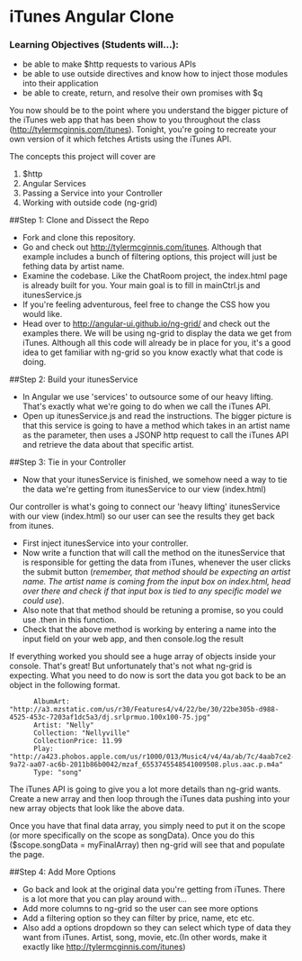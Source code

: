 iTunes Angular Clone
========

### Learning Objectives (Students will…):
  - be able to make $http requests to various APIs
  - be able to use outside directives and know how to inject those modules into their application
  - be able to create, return, and resolve their own promises with $q


You now should be to the point where you understand the bigger picture of the iTunes web app that has been show to you throughout the class (http://tylermcginnis.com/itunes). Tonight, you're going to recreate your own version of it which fetches Artists using the iTunes API.  

The concepts this project will cover are 
1. $http
2. Angular Services
3. Passing a Service into your Controller
4. Working with outside code (ng-grid)


##Step 1: Clone and Dissect the Repo
* Fork and clone this repository.
* Go and check out http://tylermcginnis.com/itunes. Although that example includes a bunch of filtering options, this project will just be fething data by artist name.
* Examine the codebase. Like the ChatRoom project, the index.html page is already built for you. Your main goal is to fill in mainCtrl.js and itunesService.js
* If you're feeling adventurous, feel free to change the CSS how you would like.
* Head over to http://angular-ui.github.io/ng-grid/ and check out the examples there. We will be using ng-grid to display the data we get from iTunes. Although all this code will already be in place for you, it's a good idea to get familiar with ng-grid so you know exactly what that code is doing.


##Step 2: Build your itunesService
* In Angular we use 'services' to outsource some of our heavy lifting. That's exactly what we're going to do when we call the iTunes API.
* Open up itunesService.js and read the instructions. The bigger picture is that this service is going to have a method which takes in an artist name as the parameter, then uses a JSONP http request to call the iTunes API and retrieve the data about that specific artist.


##Step 3: Tie in your Controller
* Now that your itunesService is finished, we somehow need a way to tie the data we're getting from itunesService to our view (index.html)

Our controller is what's going to connect our 'heavy lifting' itunesService with our view (index.html) so our user can see the results they get back from itunes.

* First inject itunesService into your controller.
* Now write a function that will call the method on the itunesService that is responsible for getting the data from iTunes, whenever the user clicks the submit button (*remember, that method should be expecting an artist name. The artist name is coming from the input box on index.html, head over there and check if that input box is tied to any specific model we could use*).
* Also note that that method should be retuning a promise, so you could use .then in this function.
* Check that the above method is working by entering a name into the input field on your web app, and then console.log the result

If everything worked you should see a huge array of objects inside your console. That's great! But unfortunately that's not what ng-grid is expecting. What you need to do now is sort the data you got back to be an object in the following format.

```
      AlbumArt: "http://a3.mzstatic.com/us/r30/Features4/v4/22/be/30/22be305b-d988-4525-453c-7203af1dc5a3/dj.srlprmuo.100x100-75.jpg"
      Artist: "Nelly"
      Collection: "Nellyville"
      CollectionPrice: 11.99
      Play: "http://a423.phobos.apple.com/us/r1000/013/Music4/v4/4a/ab/7c/4aab7ce2-9a72-aa07-ac6b-2011b86b0042/mzaf_6553745548541009508.plus.aac.p.m4a"
      Type: "song"
```

The iTunes API is going to give you a lot more details than ng-grid wants. Create a new array and then loop through the iTunes data pushing into your new array objects that look like the above data.

Once you have that final data array, you simply need to put it on the scope (or more specifically on the scope as songData). Once you do this ($scope.songData = myFinalArray) then ng-grid will see that and populate the page.

##Step 4: Add More Options
* Go back and look at the original data you're getting from iTunes. There is a lot more that you can play around with...
* Add more columns to ng-grid so the user can see more options
* Add a filtering option so they can filter by price, name, etc etc.
* Also add a options dropdown so they can select which type of data they want from iTunes. Artist, song, movie, etc.(In other words, make it exactly like http://tylermcginnis.com/itunes)
